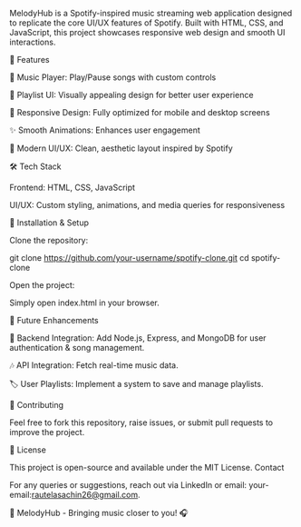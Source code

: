 MelodyHub is a Spotify-inspired music streaming web application designed to replicate the core UI/UX features of Spotify. Built with HTML, CSS, and JavaScript, this project showcases responsive web design and smooth UI interactions.

🚀 Features

🎼 Music Player: Play/Pause songs with custom controls

📂 Playlist UI: Visually appealing design for better user experience

📱 Responsive Design: Fully optimized for mobile and desktop screens

✨ Smooth Animations: Enhances user engagement

🎨 Modern UI/UX: Clean, aesthetic layout inspired by Spotify

🛠 Tech Stack

Frontend: HTML, CSS, JavaScript

UI/UX: Custom styling, animations, and media queries for responsiveness

📌 Installation & Setup

Clone the repository:

git clone https://github.com/your-username/spotify-clone.git
cd spotify-clone

Open the project:

Simply open index.html in your browser.

🌟 Future Enhancements

🔗 Backend Integration: Add Node.js, Express, and MongoDB for user authentication & song management.

🎶 API Integration: Fetch real-time music data.

🏷 User Playlists: Implement a system to save and manage playlists.

🤝 Contributing

Feel free to fork this repository, raise issues, or submit pull requests to improve the project.

📜 License

This project is open-source and available under the MIT License.
Contact

For any queries or suggestions, reach out via LinkedIn or email: your-email:rautelasachin26@gmail.com.

🚀 MelodyHub - Bringing music closer to you! 🎧

